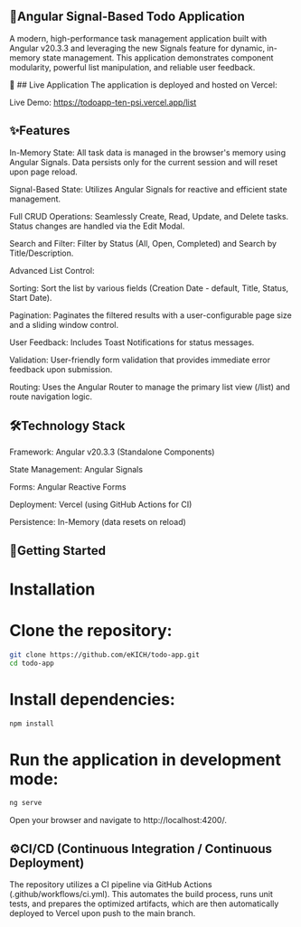 ## 📝Angular Signal-Based Todo Application
A modern, high-performance task management application built with Angular v20.3.3 and leveraging the new Signals feature for dynamic, in-memory state management. This application demonstrates component modularity, powerful list manipulation, and reliable user feedback.

🔗 ## Live Application
The application is deployed and hosted on Vercel:

Live Demo: https://todoapp-ten-psi.vercel.app/list


## ✨Features
In-Memory State: All task data is managed in the browser's memory using Angular Signals. Data persists only for the current session and will reset upon page reload.

Signal-Based State: Utilizes Angular Signals for reactive and efficient state management.

Full CRUD Operations: Seamlessly Create, Read, Update, and Delete tasks. Status changes are handled via the Edit Modal.

Search and Filter: Filter by Status (All, Open, Completed) and Search by Title/Description.

Advanced List Control:

Sorting: Sort the list by various fields (Creation Date - default, Title, Status, Start Date).

Pagination: Paginates the filtered results with a user-configurable page size and a sliding window control.

User Feedback: Includes Toast Notifications for status messages.

Validation: User-friendly form validation that provides immediate error feedback upon submission.

Routing: Uses the Angular Router to manage the primary list view (/list) and route navigation logic.


## 🛠️Technology Stack
Framework: Angular v20.3.3 (Standalone Components)

State Management: Angular Signals

Forms: Angular Reactive Forms

Deployment: Vercel (using GitHub Actions for CI)

Persistence: In-Memory (data resets on reload)


## 🚀Getting Started

# Installation

# Clone the repository:

```Bash
git clone https://github.com/eKICH/todo-app.git
cd todo-app
```

# Install dependencies:

```Bash
npm install
```

# Run the application in development mode:

```Bash
ng serve
```

Open your browser and navigate to http://localhost:4200/.


## ⚙️CI/CD (Continuous Integration / Continuous Deployment)
The repository utilizes a CI pipeline via GitHub Actions (.github/workflows/ci.yml). This automates the build process, runs unit tests, and prepares the optimized artifacts, which are then automatically deployed to Vercel upon push to the main branch.
